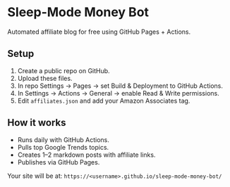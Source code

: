 # Sleep-Mode Money Bot

Automated affiliate blog for free using GitHub Pages + Actions.

## Setup
1. Create a public repo on GitHub.
2. Upload these files.
3. In repo Settings → Pages → set Build & Deployment to GitHub Actions.
4. In Settings → Actions → General → enable Read & Write permissions.
5. Edit `affiliates.json` and add your Amazon Associates tag.

## How it works
- Runs daily with GitHub Actions.
- Pulls top Google Trends topics.
- Creates 1–2 markdown posts with affiliate links.
- Publishes via GitHub Pages.

Your site will be at:
`https://<username>.github.io/sleep-mode-money-bot/`
